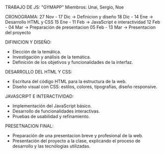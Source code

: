 TRABAJO DE JS: "GYMAPP" 
Miembros: Unai, Sergio, Noe

CRONOGRAMA:
27 Nov - 17 Dic -> Definicion y diseño
18 Dic - 14 Ene -> Desarrollo HTML y CSS
15 Ene - 11 Feb -> JavaScript e interactividad
12 Feb - 04 Mar -> Preparación de presentacion
05 Feb - 13 Mar -> Presentacion del proyecto

DIFINICION Y DISEÑO:
- Elección de la temática.
- Investigación y análisis de la temática.
- Definición de los objetivos y funcionalidades de la interfaz.

DESARROLLO DEL HTML Y CSS:
- Escritura del código HTML para la estructura de la web.
- Diseño visual con CSS: estilos, colores, tipografías, diseño responsive.

JAVASCRIPT E INTERACTIVIDAD:
- Implementación del JavaScript básico.
- Desarrollo de funcionalidades interactivas.
- Pruebas de usabilidad y refinamiento.

PRESETNACION FINAL:
- Preparación de una presentacion breve y profesional de la web.
- Presentación del proyecto a la clase, explicando el proceso de desarrollo y las tecnólogias utilizadas.